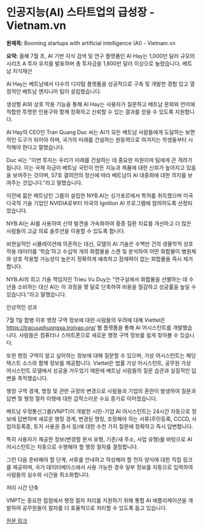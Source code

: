 # 인공지능(AI) 스타트업의 급성장 - Vietnam.vn

**원제목:** Booming startups with artificial intelligence (AI) - Vietnam.vn

**요약:** 올해 7월 초, AI 기반 지식 검색 및 연구 플랫폼인 AI Hay는 1,000만 달러 규모의 시리즈 A 투자 유치를 발표하며 총 투자금을 1,800만 달러 이상으로 늘렸습니다. 베트남 지식재산

AI Hay는 베트남에서 다수의 디지털 플랫폼을 성공적으로 구축 및 개발한 경험 있고 열정적인 베트남 엔지니어 팀이 설립했습니다.

생성형 AI와 상호 작용 기능을 통해 AI Hay는 사용자가 질문하고 베트남 문화와 언어에 적합한 투명한 인용구와 함께 정확하고 신뢰할 수 있는 결과를 얻을 수 있도록 지원합니다.

AI Hay의 CEO인 Tran Quang Duc 씨는 AI가 모든 베트남 사람들에게 도달하는 보편적인 도구가 되어야 하며, 국가의 미래를 건설하는 원동력으로 여겨지는 학생들부터 시작해야 한다고 말했습니다.

Duc 씨는 "이번 투자는 우리가 미래를 건설하는 데 중요한 자원이며 팀에게 큰 격려가 됩니다. 이는 국제 자금이 베트남 국민이 만든 지능과 제품에 대한 신뢰가 높아지고 있음을 보여주는 것이며, 57호 결의안의 정신에 따라 베트남이 AI 대중화에 대한 의지를 보여주는 것입니다."라고 말했습니다.

이전에 젊은 베트남인 그룹이 설립한 NYB.AI는 싱가포르에서 특허를 취득했으며 미국 다국적 기술 기업인 NVIDIA로부터 미국의 Ignition AI 프로그램에 참여하도록 선정되었습니다.

NYB.AI는 AI를 사용하여 신약 발견을 가속화하여 중증 질환 치료를 개선하고 더 많은 사람들이 고급 의료 솔루션을 이용할 수 있도록 합니다.

비현실적인 시뮬레이션에 의존하는 대신, 모델의 AI 기술은 수백만 건의 생물학적 상호 작용 데이터를 '학습'하고 수십억 개의 화합물을 스캔 및 분석하여 어떤 화합물이 병원체와 상호 작용할 가능성이 높은지 정확하게 예측하고 잠재력이 없는 화합물을 즉시 제거합니다.

NYB.AI의 최고 기술 책임자인 Trieu Vu Duy는 "연구실에서 화합물을 선별하는 데 수년을 소비하는 대신 AI는 이 과정을 몇 달로 단축하여 비용을 절감하고 성공률을 높일 수 있습니다."라고 말했습니다.

인상적인 성과

7월 1일 합병 이후 행정 구역 정보에 대한 사람들의 우려에 대해 Viettel은 https://tracuuphuongxa.trolyao.org/ 웹 플랫폼을 통해 AI 어시스턴트를 개발했습니다. 사람들은 컴퓨터나 스마트폰으로 새로운 행정 구역 정보를 쉽게 찾아볼 수 있습니다.

또한 행정 구역이 알고 싶어하는 정보에 대해 질문할 수 있으며, 가상 어시스턴트는 해당 텍스트 소스와 함께 정보를 제공합니다. Viettel은 법률 가상 어시스턴트, 공무원 가상 어시스턴트 모델에서 성공을 거두었기 때문에 베트남 사람들의 질문 습관과 실질적인 답변을 축적했습니다.

행정 구역 경계, 명칭 및 관련 규정의 변경으로 사람들과 기업의 혼란이 발생하여 질문과 답변 및 행정 절차 이행에 대한 갑작스러운 수요 증가로 이어졌습니다.

베트남 우정통신그룹(VNPT)이 개발한 시민-기업 AI 어시스턴트는 24시간 자동으로 정보에 답변하며 새로운 행정 경계, 변경된 명칭, 조정해야 하는 서류(주민등록, CCCD, 사업자등록증, 토지 사용권 증서 등)에 대한 수천 가지 질문에 정확하고 즉시 답변합니다.

특히 사용자가 제공한 정보(변경할 문서 유형, 기존/새 주소, 사업 유형)를 바탕으로 AI 어시스턴트는 자동으로 수행해야 할 행정 절차를 결정합니다.

그런 다음 준비해야 할 단계, 서류를 안내하고 작성해야 할 전자 양식에 대한 직접 링크를 제공하며, 국가 데이터베이스에서 사용 가능한 경우 일부 정보를 자동으로 입력하여 사람들의 실수와 시간을 최소화합니다.

처리 시간 단축

VNPT는 중요한 접점에서 행정 절차 처리를 지원하기 위해 통합 AI 애플리케이션을 개발하여 공무원들이 절차를 더 효율적으로 처리할 수 있도록 돕고 있습니다.

[원문 링크](https://www.vietnam.vn/en/ram-ro-khoi-nghiep-voi-tri-tue-nhan-tao-ai)
